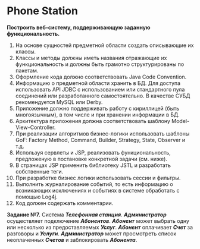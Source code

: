 # Phone Station

**Построить веб-систему, поддерживающую заданную функциональность.**

1. На основе сущностей предметной области создать описывающие их классы.
2. Классы и методы должны иметь названия отражающие их функциональность и должны быть грамотно структурированы по пакетам.
3. Оформление кода должно соответствовать Java Code Convention.
4. Информацию о предметной области хранить в БД. Для доступа использовать API JDBC с использованием 
   или стандартного пула соединений или разработанного самостоятельно. В качестве СУБД рекомендуется MySQL или Derby.
5. Приложение должно поддерживать работу с кириллицей (быть многоязычным), в том числе и при хранении информации в БД.
6. Архитектура приложения должна соответствовать шаблону Model-View-Controller.
7. При реализации алгоритмов бизнес-логики использовать шаблоны GoF: 
   Factory Method, Command, Builder, Strategy, State, Observer и т.д.
8. Используя сервлеты и JSP, реализовать функциональность, предложеную в постановке конкретной задачи (см. ниже).
9. В страницах JSP применить библиотеку JSTL и разработать собственные теги.
10. При разработке бизнес логики использовать сессии и фильтры.
11. Выполнить журналирование событий, то есть информацию о возникающих исключениях и событиях в системе 
    обработать с помощью Log4j.
12. Код должен содержать комментарии.

**Задание №7.** Система ***Телефонная станция***. 
***Администратор*** осуществляет подключение ***Абонентов***. 
***Абонент***  может выбрать одну или несколько из предоставляемых ***Услуг***. 
***Абонент*** оплачивает ***Счет*** за разговоры и ***Услуги***. 
***Администратор*** может просмотреть список неоплаченных ***Счетов*** и заблокировать ***Абонента***.


